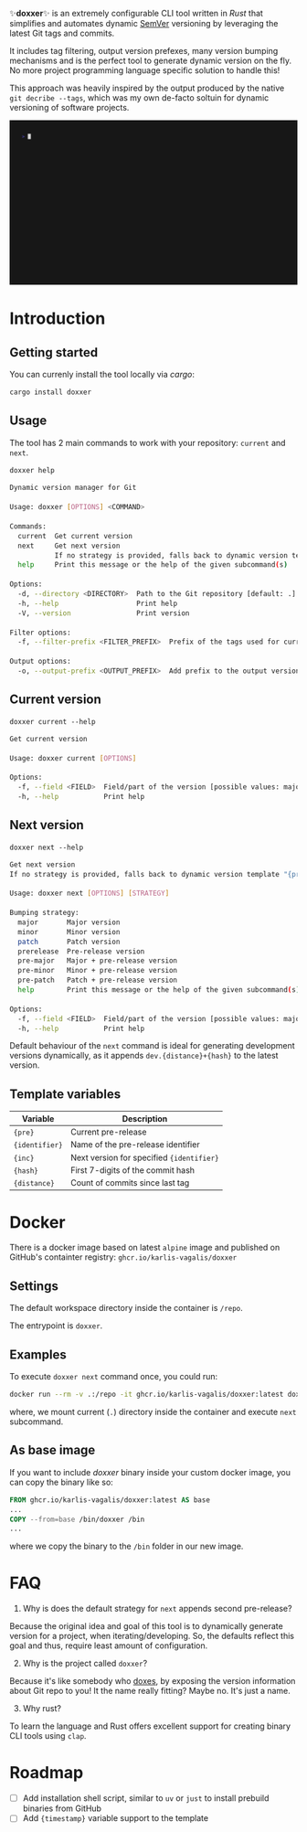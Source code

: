 ✨**doxxer**✨ is an extremely configurable CLI tool written in *Rust* that
simplifies and automates dynamic [SemVer](https://semver.org/) versioning by
leveraging the latest Git tags and commits.

It includes tag filtering, output version prefexes, many version bumping mechanisms
and is the perfect tool to generate dynamic version on the fly. No more project 
programming language specific solution to handle this!

This approach was heavily inspired by the output produced by the native
`git decribe --tags`, which was my own de-facto soltuin for dynamic versioning of
software projects.

![image info](./docs/demo.gif)

# Introduction

## Getting started

You can currenly install the tool locally via *cargo*:

```bash
cargo install doxxer
```

## Usage

The tool has 2 main commands to work with your repository: `current` and `next`.

```bash
doxxer help
```

```bash
Dynamic version manager for Git

Usage: doxxer [OPTIONS] <COMMAND>

Commands:
  current  Get current version
  next     Get next version
           If no strategy is provided, falls back to dynamic version template "{pre}.{identifier}.{distance}" with "identifier=dev"
  help     Print this message or the help of the given subcommand(s)

Options:
  -d, --directory <DIRECTORY>  Path to the Git repository [default: .]
  -h, --help                   Print help
  -V, --version                Print version

Filter options:
  -f, --filter-prefix <FILTER_PREFIX>  Prefix of the tags used for current version detection [default: v]

Output options:
  -o, --output-prefix <OUTPUT_PREFIX>  Add prefix to the output version [default: v]
```

## Current version


```
doxxer current --help
```

```bash
Get current version

Usage: doxxer current [OPTIONS]

Options:
  -f, --field <FIELD>  Field/part of the version [possible values: major, minor, patch, pre, build]
  -h, --help           Print help
```

## Next version

```
doxxer next --help
```

```bash
Get next version
If no strategy is provided, falls back to dynamic version template "{pre}.{identifier}.{distance}" with "identifier=dev"

Usage: doxxer next [OPTIONS] [STRATEGY]

Bumping strategy:
  major       Major version
  minor       Minor version
  patch       Patch version
  prerelease  Pre-release version
  pre-major   Major + pre-release version
  pre-minor   Minor + pre-release version
  pre-patch   Patch + pre-release version
  help        Print this message or the help of the given subcommand(s)

Options:
  -f, --field <FIELD>  Field/part of the version [possible values: major, minor, patch, pre, build]
  -h, --help           Print help
```

Default behaviour of the `next` command is ideal for generating development versions dynamically, as it appends `dev.{distance}+{hash}` to the latest version.

## Template variables

| Variable | Description |
|--|--|
| `{pre}` | Current pre-release |
| `{identifier}` | Name of the pre-release identifier |
| `{inc}` | Next version for specified `{identifier}` |
| `{hash}` | First 7-digits of the commit hash |
| `{distance}` | Count of commits since last tag |

# Docker

There is a docker image based on latest `alpine` image and published on GitHub's containter registry: `ghcr.io/karlis-vagalis/doxxer`

## Settings

The default workspace directory inside the container is `/repo`.

The entrypoint is `doxxer`.


## Examples

To execute `doxxer next` command once, you could run:

```bash
docker run --rm -v .:/repo -it ghcr.io/karlis-vagalis/doxxer:latest doxxer next
```

where, we mount current (`.`) directory inside the container and execute `next` subcommand.

## As base image

If you want to include *doxxer* binary inside your custom docker image, you can copy the binary like so:

```dockerfile
FROM ghcr.io/karlis-vagalis/doxxer:latest AS base
...
COPY --from=base /bin/doxxer /bin
...
```

where we copy the binary to the `/bin` folder in our new image.

# FAQ

1. Why is does the default strategy for `next` appends second pre-release?

Because the original idea and goal of this tool is to dynamically generate version
for a project, when iterating/developing. So, the defaults reflect this goal and
thus, require least amount of configuration.

2. Why is the project called `doxxer`?

Because it's like somebody who [doxes](https://en.wikipedia.org/wiki/Doxing), by
exposing the version information about Git repo to you! It the name really fitting? Maybe no. It's just a name.

3. Why rust?

To learn the language and Rust offers excellent support for creating binary CLI tools
using `clap`.

# Roadmap

- [ ] Add installation shell script, similar to `uv` or `just` to install prebuild binaries from GitHub
- [ ] Add `{timestamp}` variable support to the template

